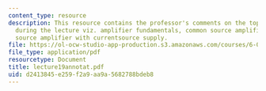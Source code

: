 ```yaml
---
content_type: resource
description: This resource contains the professor's comments on the topics covered
  during the lecture viz. amplifier fundamentals, common source amplifier, common
  source amplifier with currentsource supply.
file: https://ol-ocw-studio-app-production.s3.amazonaws.com/courses/6-012-microelectronic-devices-and-circuits-fall-2005/d2413845e259f2a9aa9a5682788bdeb8_lecture19annotat.pdf
file_type: application/pdf
resourcetype: Document
title: lecture19annotat.pdf
uid: d2413845-e259-f2a9-aa9a-5682788bdeb8
---
```


